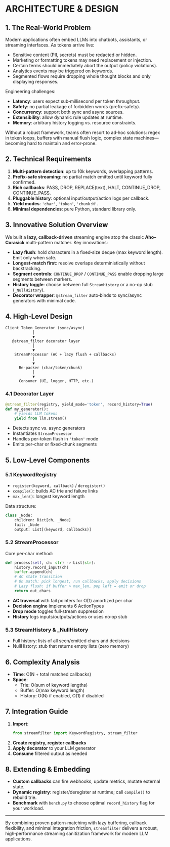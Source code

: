 # ARCHITECTURE & DESIGN

## 1. The Real‑World Problem

Modern applications often embed LLMs into chatbots, assistants, or streaming interfaces.  As tokens arrive live:

- Sensitive content (PII, secrets) must be redacted or hidden.
- Marketing or formatting tokens may need replacement or injection.
- Certain terms should immediately abort the output (policy violations).
- Analytics events may be triggered on keywords.
- Segmented flows require dropping whole thought blocks and only displaying responses.

Engineering challenges:

- **Latency**: users expect sub‑millisecond per token throughput.
- **Safety**: no partial leakage of forbidden words (prefix‑safety).
- **Concurrency**: support both sync and async sources.
- **Extensibility**: allow dynamic rule updates at runtime.
- **Memory**: arbitrary history logging vs. resource constraints.

Without a robust framework, teams often resort to ad‑hoc solutions: regex in token loops, buffers with manual flush logic, complex state machines—becoming hard to maintain and error‑prone.

## 2. Technical Requirements

1. **Multi‑pattern detection**: up to 10k keywords, overlapping patterns.
2. **Prefix‑safe streaming**: no partial match emitted until keyword fully confirmed.
3. **Rich callbacks**: PASS, DROP, REPLACE(text), HALT, CONTINUE_DROP, CONTINUE_PASS.
4. **Pluggable history**: optional input/output/action logs per callback.
5. **Yield modes**: `'char'`, `'token'`, `'chunk:N'`.
6. **Minimal dependencies**: pure Python, standard library only.

## 3. Innovative Solution Overview

We built a **lazy, callback‑driven** streaming engine atop the classic **Aho–Corasick** multi-pattern matcher. Key innovations:

- **Lazy flush**: hold characters in a fixed‑size deque (max keyword length). Emit only when safe.
- **Longest‑match first**: resolve overlaps deterministically without backtracking.
- **Segment controls**: `CONTINUE_DROP` / `CONTINUE_PASS` enable dropping large segments between markers.
- **History toggle**: choose between full `StreamHistory` or a no-op stub (`_NullHistory`).
- **Decorator wrapper**: `@stream_filter` auto‑binds to sync/async generators with minimal code.

## 4. High‑Level Design

```text
Client Token Generator (sync/async)
            │
            ▼
   @stream_filter decorator layer
            │
            ▼
    StreamProcessor (AC + lazy flush + callbacks)
            │
            ▼
      Re-packer (char/token/chunk)
            │
            ▼
      Consumer (UI, logger, HTTP, etc.)
```

### 4.1 Decorator Layer

```python
@stream_filter(registry, yield_mode='token', record_history=True)
def my_generator():
    # yields LLM tokens
    yield from llm.stream()
```

- Detects sync vs. async generators
- Instantiates `StreamProcessor`
- Handles per-token flush in `'token'` mode
- Emits per-char or fixed‑chunk segments

## 5. Low‑Level Components

### 5.1 KeywordRegistry

- `register(keyword, callback)` / `deregister()`
- `compile()`: builds AC trie and failure links
- `max_len()`: longest keyword length

Data structure:
```python
class _Node:
    children: Dict[ch, _Node]
    fail: _Node
    output: List[(keyword, callbacks)]
```

### 5.2 StreamProcessor

Core per‑char method:
```python
def process(self, ch: str) -> List[str]:
    history.record_input(ch)
    buffer.append(ch)
    # AC state transition
    # On match: pick longest, run callbacks, apply decisions
    # Lazy flush: if buffer > max_len, pop left ↦ emit or drop
    return out_chars
```

- **AC traversal** with fail pointers for O(1) amortized per char
- **Decision engine** implements 6 ActionTypes
- **Drop mode** toggles full‑stream suppression
- **History** logs inputs/outputs/actions or uses no‑op stub

### 5.3 StreamHistory & _NullHistory

- Full history: lists of all seen/emitted chars and decisions
- NullHistory: stub that returns empty lists (zero memory)

## 6. Complexity Analysis

- **Time**: O(N + total matched callbacks)
- **Space**:
  - Trie: O(sum of keyword lengths)
  - Buffer: O(max keyword length)
  - History: O(N) if enabled, O(1) if disabled

## 7. Integration Guide

1. **Import**:
   ```python
   from streamfilter import KeywordRegistry, stream_filter
   ```
2. **Create registry, register callbacks**
3. **Apply decorator** to your LLM generator
4. **Consume** filtered output as needed

## 8. Extending & Embedding

- **Custom callbacks** can fire webhooks, update metrics, mutate external state.
- **Dynamic registry**: register/deregister at runtime; call `compile()` to rebuild trie.
- **Benchmark** with `bench.py` to choose optimal `record_history` flag for your workload.

---
By combining proven pattern‐matching with lazy buffering, callback flexibility, and minimal integration friction, `streamfilter` delivers a robust, high‐performance streaming sanitization framework for modern LLM applications.